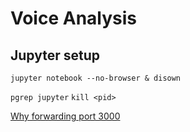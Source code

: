 # Voice Analysis

## Jupyter setup
`jupyter notebook --no-browser & disown`

`pgrep jupyter` `kill <pid>`



[Why forwarding port 3000](https://code.visualstudio.com/docs/editor/port-forwarding)